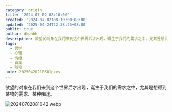 ```yaml
---
category: origin
title: '2024-07-02 08:10:00'
created: '2024-07-02T08:10:00+08:00'
updated: '2025-04-24T22:38:25+08:00'
public: true
author: dkphhh
description: 欲望的对象在我们来到这个世界后才出现，诞生于我们的需求之中，尤其是想得到某物的需求、某种痴迷……
tags:
  - 哲学
  - 心理
  - 情绪
  - 自我
  - 随笔
uuid: 20250420210601pzxs
---
```


欲望的对象在我们来到这个世界后才出现，诞生于我们的需求之中，尤其是想得到某物的需求、某种痴迷。

![20240702081042.webp](https://img.dkphhh.me/20240702081042.webp)
